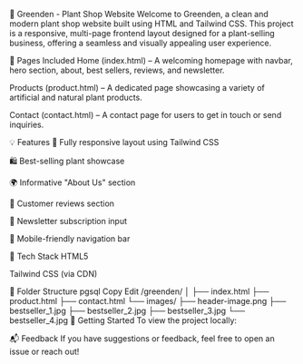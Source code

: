 🌿 Greenden - Plant Shop Website
Welcome to Greenden, a clean and modern plant shop website built using HTML and Tailwind CSS. This project is a responsive, multi-page frontend layout designed for a plant-selling business, offering a seamless and visually appealing user experience.

📄 Pages Included
Home (index.html) – A welcoming homepage with navbar, hero section, about, best sellers, reviews, and newsletter.

Products (product.html) – A dedicated page showcasing a variety of artificial and natural plant products.

Contact (contact.html) – A contact page for users to get in touch or send inquiries.

💡 Features
🌱 Fully responsive layout using Tailwind CSS

🛍️ Best-selling plant showcase

🌍 Informative "About Us" section

💬 Customer reviews section

📩 Newsletter subscription input

📱 Mobile-friendly navigation bar

🔧 Tech Stack
HTML5

Tailwind CSS (via CDN)



📁 Folder Structure
pgsql
Copy
Edit
/greenden/
│
├── index.html
├── product.html
├── contact.html
└── images/
    ├── header-image.png
    ├── bestseller_1.jpg
    ├── bestseller_2.jpg
    ├── bestseller_3.jpg
    └── bestseller_4.jpg
🚀 Getting Started
To view the project locally:



📬 Feedback
If you have suggestions or feedback, feel free to open an issue or reach out!
